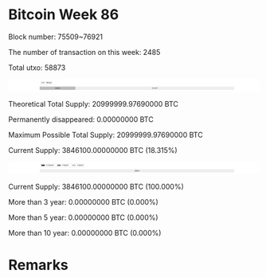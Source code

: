 # Bitcoin Week 86

Block number: 75509~76921

The number of transaction on this week: 2485

Total utxo: 58873

![](../images/mined_week86.png)

Theoretical Total Supply: 20999999.97690000 BTC

Permanently disappeared: 0.00000000 BTC

Maximum Possible Total Supply: 20999999.97690000 BTC

Current Supply: 3846100.00000000 BTC (18.315%)

![](../images/year_week86.png)


Current Supply: 3846100.00000000 BTC (100.000%)

More than 3 year: 0.00000000 BTC (0.000%)

More than 5 year: 0.00000000 BTC (0.000%)

More than 10 year: 0.00000000 BTC (0.000%)

# Remarks

